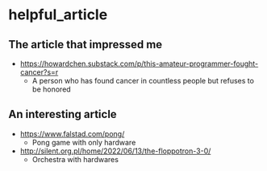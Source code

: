 # helpful_article
## The article that impressed me
* https://howardchen.substack.com/p/this-amateur-programmer-fought-cancer?s=r
  - A person who has found cancer in countless people but refuses to be honored

## An interesting article
* https://www.falstad.com/pong/
  - Pong game with only hardware
* http://silent.org.pl/home/2022/06/13/the-floppotron-3-0/
  - Orchestra with hardwares
